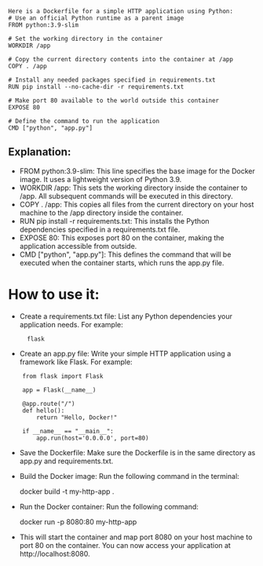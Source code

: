 ```shell
Here is a Dockerfile for a simple HTTP application using Python: 
# Use an official Python runtime as a parent image
FROM python:3.9-slim

# Set the working directory in the container
WORKDIR /app

# Copy the current directory contents into the container at /app
COPY . /app

# Install any needed packages specified in requirements.txt
RUN pip install --no-cache-dir -r requirements.txt

# Make port 80 available to the world outside this container
EXPOSE 80

# Define the command to run the application
CMD ["python", "app.py"]
```
## Explanation: 

* FROM python:3.9-slim: This line specifies the base image for the Docker image. It uses a lightweight version of Python 3.9. 
* WORKDIR /app: This sets the working directory inside the container to /app. All subsequent commands will be executed in this directory. 
* COPY . /app: This copies all files from the current directory on your host machine to the /app directory inside the container. 
* RUN pip install -r requirements.txt: This installs the Python dependencies specified in a requirements.txt file. 
* EXPOSE 80: This exposes port 80 on the container, making the application accessible from outside. 
* CMD \["python", "app.py"]: This defines the command that will be executed when the container starts, which runs the app.py file. 

# How to use it: 

* Create a requirements.txt file: List any Python dependencies your application needs. For example: 

        flask

* Create an app.py file: Write your simple HTTP application using a framework like Flask. For example: 
```shell
    from flask import Flask

    app = Flask(__name__)

    @app.route("/")
    def hello():
        return "Hello, Docker!"

    if __name__ == "__main__":
        app.run(host='0.0.0.0', port=80)
```
* Save the Dockerfile: Make sure the Dockerfile is in the same directory as app.py and requirements.txt. 
* Build the Docker image: Run the following command in the terminal: 

    docker build -t my-http-app .

* Run the Docker container: Run the following command: 

    docker run -p 8080:80 my-http-app

* This will start the container and map port 8080 on your host machine to port 80 on the container. You can now access your application at http://localhost:8080.
